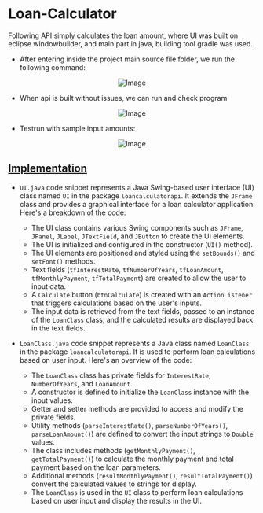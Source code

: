 # Loan-Calculator
Following API simply calculates the loan amount, where UI was built on eclipse windowbuilder, and main part in java, building tool gradle was used.

- After entering inside the project main source file folder, we run the following command:

<p align="center">
  <img src="https://user-images.githubusercontent.com/24220136/228722916-3a3720db-8cc4-40fd-bb69-5a12f513533b.png" alt="Image">
</p>

- When api is built without issues, we can run and check program

<p align="center">
  <img src="https://user-images.githubusercontent.com/24220136/228722994-210add89-f047-4196-847f-7bc584e547d9.png" alt="Image">
</p>

- Testrun with sample input amounts:

<p align="center">
  <img src="https://user-images.githubusercontent.com/24220136/228723067-1c62f5b5-7e7d-4099-9bde-cdef55037e53.png" alt="Image">
</p>

## [Implementation](https://github.com/af4092/Loan-Calculator/blob/main/LoanCalculatorAPI/lib/src/main/java/loancalculatorapi/LoanClass.java)

- `UI.java` code snippet represents a Java Swing-based user interface (UI) class named `UI` in the package `loancalculatorapi`. It extends the `JFrame` class and provides a graphical interface for a loan calculator application. Here's a breakdown of the code:
  - The UI class contains various Swing components such as `JFrame`, `JPanel`, `JLabel`, `JTextField`, and `JButton` to create the UI elements.
  - The UI is initialized and configured in the constructor (`UI()` method).
  - The UI elements are positioned and styled using the `setBounds()` and `setFont()` methods.
  - Text fields (`tfInterestRate`, `tfNumberOfYears`, `tfLoanAmount`, `tfMonthlyPayment`, `tfTotalPayment`) are created to allow the user to input data.
  - A `Calculate` button (`btnCalculate`) is created with an `ActionListener` that triggers calculations based on the user's inputs.
  - The input data is retrieved from the text fields, passed to an instance of the `LoanClass` class, and the calculated results are displayed back in the text fields.

- `LoanClass.java` code snippet represents a Java class named `LoanClass` in the package `loancalculatorapi`. It is used to perform loan calculations based on user input. Here's an overview of the code:
  - The `LoanClass` class has private fields for `InterestRate`, `NumberOfYears`, and `LoanAmount`.
  - A constructor is defined to initialize the `LoanClass` instance with the input values.
  - Getter and setter methods are provided to access and modify the private fields.
  - Utility methods (`parseInterestRate()`, `parseNumberOfYears()`, `parseLoanAmount()`) are defined to convert the input strings to `Double` values.
  - The class includes methods (`getMonthlyPayment()`, `getTotalPayment()`) to calculate the monthly payment and total payment based on the loan parameters.
  - Additional methods (`resultMonthlyPayment()`, `resultTotalPayment()`) convert the calculated values to strings for display.
  - The `LoanClass` is used in the `UI` class to perform loan calculations based on user input and display the results in the UI.
